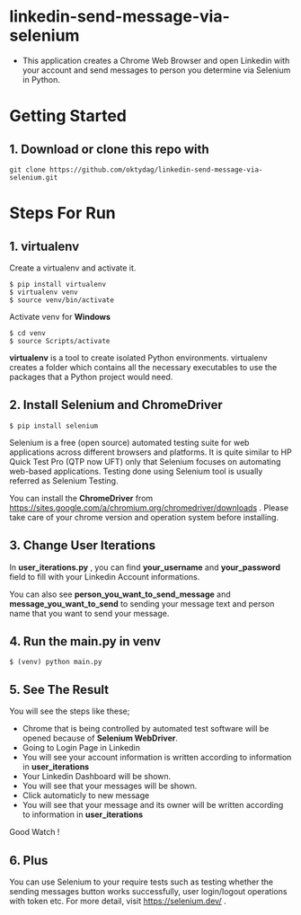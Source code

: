 # linkedin-send-message-via-selenium

- This application creates a Chrome Web Browser and open Linkedin with your account and send messages to person you determine via Selenium in Python.

 # Getting Started

## 1. Download or clone this repo with

```
git clone https://github.com/oktydag/linkedin-send-message-via-selenium.git

```


# Steps For Run
## 1.  virtualenv

Create a virtualenv and activate it.

```
$ pip install virtualenv
$ virtualenv venv
$ source venv/bin/activate
```

Activate venv for **Windows**

```
$ cd venv
$ source Scripts/activate
```

**virtualenv** is a tool to create isolated Python environments. virtualenv creates a folder which contains all the necessary executables to use the packages that a Python project would need.

## 2.  Install Selenium and ChromeDriver

```
$ pip install selenium
```


Selenium is a free (open source) automated testing suite for web applications across different browsers and platforms. It is quite similar to HP Quick Test Pro (QTP now UFT) only that Selenium focuses on automating web-based applications. Testing done using Selenium tool is usually referred as Selenium Testing.


You can install the **ChromeDriver** from https://sites.google.com/a/chromium.org/chromedriver/downloads . Please take care of your chrome version and operation system before installing.


## 3. Change User Iterations

In **user_iterations.py** , you can find **your_username** and **your_password** field to fill with your Linkedin Account informations.

You can also see **person_you_want_to_send_message** and **message_you_want_to_send** to sending your message text and person name that you want to send your message.

## 4. Run the main.py in venv

```
$ (venv) python main.py
```


## 5. See The Result

You will see the steps like these; 

- Chrome that is being controlled by automated test software will be opened because of **Selenium WebDriver**.
- Going to Login Page in Linkedin
- You will see your account information is written according to information in **user_iterations**
- Your Linkedin Dashboard will be shown.
- You will see that your messages will be shown.
- Click automaticly to new message 
- You will see that your message and its owner will be written according to information in **user_iterations**

Good Watch !

## 6. Plus

You can use Selenium to your require tests such as testing whether the sending messages button works successfully, user login/logout operations with token etc. For more detail, visit https://selenium.dev/ .
